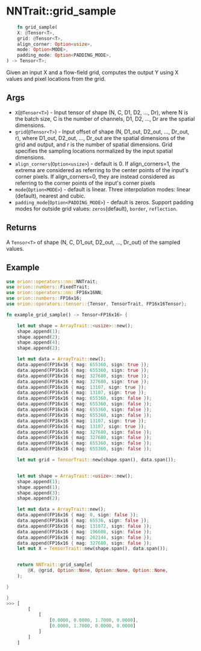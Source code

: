 # NNTrait::grid_sample

```rust
    fn grid_sample(
    X: @Tensor<T>,
    grid: @Tensor<T>,
    align_corner: Option<usize>,
    mode: Option<MODE>,
    padding_mode: Option<PADDING_MODE>,
) -> Tensor<T>;
```

Given an input X and a flow-field grid, computes the output Y using X values and pixel locations from the grid.

## Args

* `X`(`@Tensor<T>`) - Input tensor of shape (N, C, D1, D2, ..., Dr), where N is the batch size, C is the number of channels, D1, D2, ..., Dr are the spatial dimensions.
* `grid`(`@Tensor<T>`) - Input offset of shape (N, D1_out, D2_out, ..., Dr_out, r), where D1_out, D2_out, ..., Dr_out are the spatial dimensions of the grid and output, and r is the number of spatial dimensions. Grid specifies the sampling locations normalized by the input spatial dimensions. 
* `align_corners`(`Option<usize>`) - default is 0. If align_corners=1, the extrema are considered as referring to the center points of the input's corner pixels. If align_corners=0, they are instead considered as referring to the corner points of the input's corner pixels 
* `mode`(`Option<MODE>`) - default is linear. Three interpolation modes: linear (default), nearest and cubic.
* `padding_mode`(`Option<PADDING_MODE>`) - default is zeros. Support padding modes for outside grid values: `zeros`(default), `border`, `reflection`.

## Returns

A `Tensor<T>` of shape (N, C, D1_out, D2_out, ..., Dr_out) of the sampled values.

## Example

```rust
use orion::operators::nn::NNTrait;
use orion::numbers::FixedTrait;
use orion::operators::nn::FP16x16NN;
use orion::numbers::FP16x16;
use orion::operators::tensor::{Tensor, TensorTrait, FP16x16Tensor};

fn example_grid_sample() -> Tensor<FP16x16> {

    let mut shape = ArrayTrait::<usize>::new();
    shape.append(1);
    shape.append(2);
    shape.append(4);
    shape.append(2);

    let mut data = ArrayTrait::new();
    data.append(FP16x16 { mag: 655360, sign: true });
    data.append(FP16x16 { mag: 655360, sign: true });
    data.append(FP16x16 { mag: 327680, sign: true });
    data.append(FP16x16 { mag: 327680, sign: true });
    data.append(FP16x16 { mag: 13107, sign: true });
    data.append(FP16x16 { mag: 13107, sign: true });
    data.append(FP16x16 { mag: 655360, sign: false });
    data.append(FP16x16 { mag: 655360, sign: false });
    data.append(FP16x16 { mag: 655360, sign: false });
    data.append(FP16x16 { mag: 655360, sign: false });
    data.append(FP16x16 { mag: 13107, sign: true });
    data.append(FP16x16 { mag: 13107, sign: true });
    data.append(FP16x16 { mag: 327680, sign: false });
    data.append(FP16x16 { mag: 327680, sign: false });
    data.append(FP16x16 { mag: 655360, sign: false });
    data.append(FP16x16 { mag: 655360, sign: false });

    let mut grid = TensorTrait::new(shape.span(), data.span());


    let mut shape = ArrayTrait::<usize>::new();
    shape.append(1);
    shape.append(1);
    shape.append(3);
    shape.append(2);

    let mut data = ArrayTrait::new();
    data.append(FP16x16 { mag: 0, sign: false });
    data.append(FP16x16 { mag: 65536, sign: false });
    data.append(FP16x16 { mag: 131072, sign: false });
    data.append(FP16x16 { mag: 196608, sign: false });
    data.append(FP16x16 { mag: 262144, sign: false });
    data.append(FP16x16 { mag: 327680, sign: false });
    let mut X = TensorTrait::new(shape.span(), data.span());


    return NNTrait::grid_sample(
        @X, @grid, Option::None, Option::None, Option::None,
    );

}

}
>>> [
        [
            [
                [0.0000, 0.0000, 1.7000, 0.0000], 
                [0.0000, 1.7000, 0.0000, 0.0000]
            ]
        ]
    ]

````